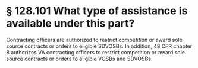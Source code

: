 # § 128.101   What type of assistance is available under this part?

Contracting officers are authorized to restrict competition or award sole source contracts or orders to eligible SDVOSBs. In addition, 48 CFR chapter 8 authorizes VA contracting officers to restrict competition or award sole source contracts or orders to eligible VOSBs and SDVOSBs.






